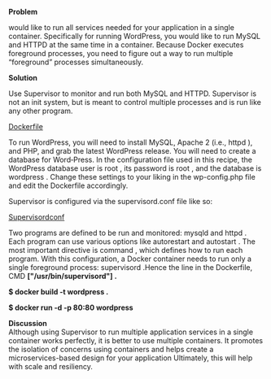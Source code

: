 <p><strong>Problem</strong></p>
<p>would like to run all services needed for your application in a single container. Specifically for running WordPress, you would like to run MySQL and HTTPD at the same time in a container. Because Docker executes foreground processes, you need to figure out a way to run multiple &ldquo;foreground&rdquo; processes simultaneously.</p>
<p><strong>Solution</strong></p>
<p>Use Supervisor to monitor and run both MySQL and HTTPD. Supervisor is not an init system, but is meant to control multiple processes and is run like any other program.</p>

[Dockerfile](https://github.com/dhinilkv956/Docker_commands/blob/master/Wordpress/Using_Supervisor/Dockerfile)

<p>To run WordPress, you will need to install MySQL, Apache 2 (i.e., httpd ), and PHP, and grab the latest WordPress release. You will need to create a database for Word‐Press. In the configuration file used in this recipe, the WordPress database user is root , its password is root , and the database is wordpress . Change these settings to your liking in the wp-config.php file and edit the Dockerfile accordingly.</p>

<p>Supervisor is configured via the supervisord.conf file like so:</p>

[Supervisordconf](https://github.com/dhinilkv956/Docker_commands/blob/master/Wordpress/Using_Supervisor/supervisord.conf)

<p>Two programs are defined to be run and monitored: mysqld and httpd . Each program can use various options like autorestart and autostart . The most important directive is command , which defines how to run each program. With this configuration, a Docker container needs to run only a single foreground process: supervisord .Hence the line in the Dockerfile, CMD <strong>["/usr/bin/supervisord"] .</strong></p>

<p><strong>$ docker build -t wordpress .</strong></p>
<p><strong>$ docker run -d -p 80:80 wordpress</strong></p>

<p><strong>Discussion</strong><br />Although using Supervisor to run multiple application services in a single container works perfectly, it is better to use multiple containers. It promotes the isolation of concerns using containers and helps create a microservices-based design for your application Ultimately, this will help with scale and resiliency.</p>
